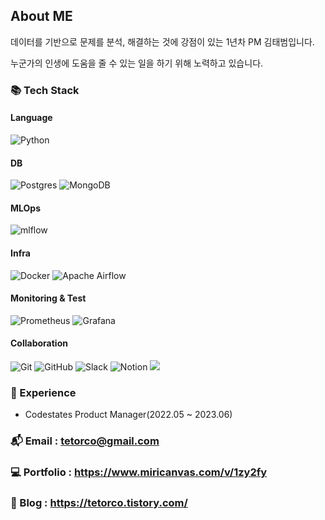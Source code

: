 ## About ME
데이터를 기반으로 문제를 분석, 해결하는 것에 강점이 있는 1년차 PM 김태범입니다.

누군가의 인생에 도움을 줄 수 있는 일을 하기 위해 노력하고 있습니다.

### 📚 Tech Stack
#### Language
![Python](https://img.shields.io/badge/python-3670A0?style=for-the-badge&logo=python&logoColor=ffdd54)

#### DB
![Postgres](https://img.shields.io/badge/postgres-%23316192.svg?style=for-the-badge&logo=postgresql&logoColor=white)
![MongoDB](https://img.shields.io/badge/MongoDB-%234ea94b.svg?style=for-the-badge&logo=mongodb&logoColor=white)

#### MLOps
![mlflow](https://img.shields.io/badge/mlflow-%23d9ead3.svg?style=for-the-badge&logo=numpy&logoColor=blue)

#### Infra
![Docker](https://img.shields.io/badge/docker-%230db7ed.svg?style=for-the-badge&logo=docker&logoColor=white)
![Apache Airflow](https://img.shields.io/badge/Apache%20Airflow-017CEE?style=for-the-badge&logo=Apache%20Airflow&logoColor=white)

#### Monitoring & Test
![Prometheus](https://img.shields.io/badge/Prometheus-E6522C?style=for-the-badge&logo=Prometheus&logoColor=white)
![Grafana](https://img.shields.io/badge/grafana-%23F46800.svg?style=for-the-badge&logo=grafana&logoColor=white)

#### Collaboration
![Git](https://img.shields.io/badge/git-%23F05033.svg?style=for-the-badge&logo=git&logoColor=white)
![GitHub](https://img.shields.io/badge/github-%23121011.svg?style=for-the-badge&logo=github&logoColor=white)
![Slack](https://img.shields.io/badge/Slack-4A154B?style=for-the-badge&logo=slack&logoColor=white)
![Notion](https://img.shields.io/badge/Notion-%23000000.svg?style=for-the-badge&logo=notion&logoColor=white)
<img src="https://img.shields.io/badge/asana-%23C61C3E.svg?&style=for-the-badge&logo=asana&logoColor=white" />

### 🚙 Experience
* Codestates Product Manager(2022.05 ~ 2023.06)

### 📬 Email : tetorco@gmail.com
### 💻 Portfolio : https://www.miricanvas.com/v/1zy2fy
### 📗 Blog : https://tetorco.tistory.com/
